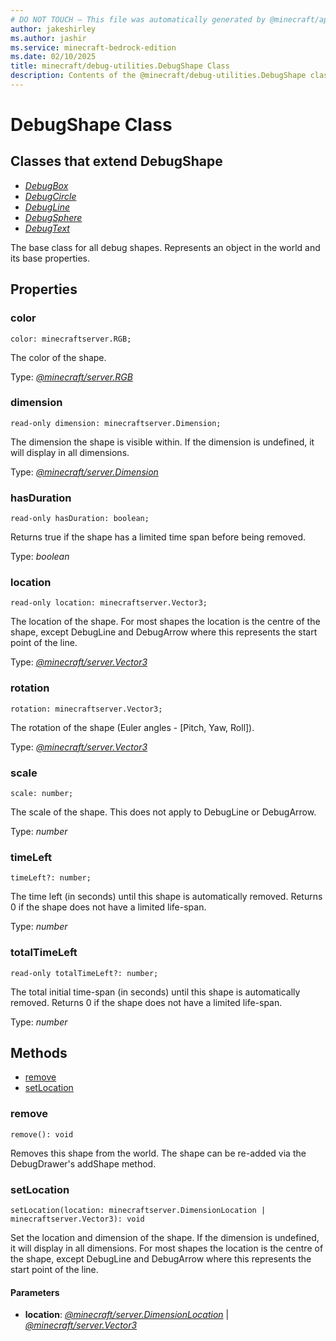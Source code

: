 ```yaml
---
# DO NOT TOUCH — This file was automatically generated by @minecraft/api-docs-generator, to report problems file an issue at https://github.com/Mojang/minecraft-scripting-libraries
author: jakeshirley
ms.author: jashir
ms.service: minecraft-bedrock-edition
ms.date: 02/10/2025
title: minecraft/debug-utilities.DebugShape Class
description: Contents of the @minecraft/debug-utilities.DebugShape class.
---
```

# DebugShape Class

## Classes that extend DebugShape
- [*DebugBox*](DebugBox.md)
- [*DebugCircle*](DebugCircle.md)
- [*DebugLine*](DebugLine.md)
- [*DebugSphere*](DebugSphere.md)
- [*DebugText*](DebugText.md)

The base class for all debug shapes. Represents an object in the world and its base properties.

## Properties

### **color**
`color: minecraftserver.RGB;`

The color of the shape.

Type: [*@minecraft/server.RGB*](../../../scriptapi/minecraft/server/RGB.md)

### **dimension**
`read-only dimension: minecraftserver.Dimension;`

The dimension the shape is visible within. If the dimension is undefined, it will display in all dimensions.

Type: [*@minecraft/server.Dimension*](../../../scriptapi/minecraft/server/Dimension.md)

### **hasDuration**
`read-only hasDuration: boolean;`

Returns true if the shape has a limited time span before being removed.

Type: *boolean*

### **location**
`read-only location: minecraftserver.Vector3;`

The location of the shape. For most shapes the location is the centre of the shape, except DebugLine and DebugArrow where this represents the start point of the line.

Type: [*@minecraft/server.Vector3*](../../../scriptapi/minecraft/server/Vector3.md)

### **rotation**
`rotation: minecraftserver.Vector3;`

The rotation of the shape (Euler angles - [Pitch, Yaw, Roll]).

Type: [*@minecraft/server.Vector3*](../../../scriptapi/minecraft/server/Vector3.md)

### **scale**
`scale: number;`

The scale of the shape. This does not apply to DebugLine or DebugArrow.

Type: *number*

### **timeLeft**
`timeLeft?: number;`

The time left (in seconds) until this shape is automatically removed. Returns 0 if the shape does not have a limited life-span.

Type: *number*

### **totalTimeLeft**
`read-only totalTimeLeft?: number;`

The total initial time-span (in seconds) until this shape is automatically removed. Returns 0 if the shape does not have a limited life-span.

Type: *number*

## Methods
- [remove](#remove)
- [setLocation](#setlocation)

### **remove**
`
remove(): void
`

Removes this shape from the world. The shape can be re-added via the DebugDrawer's addShape method.

### **setLocation**
`
setLocation(location: minecraftserver.DimensionLocation | minecraftserver.Vector3): void
`

Set the location and dimension of the shape. If the dimension is undefined, it will display in all dimensions. For most shapes the location is the centre of the shape, except DebugLine and DebugArrow where this represents the start point of the line.

#### **Parameters**
- **location**: [*@minecraft/server.DimensionLocation*](../../../scriptapi/minecraft/server/DimensionLocation.md) | [*@minecraft/server.Vector3*](../../../scriptapi/minecraft/server/Vector3.md)
